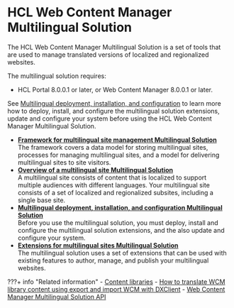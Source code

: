 # HCL Web Content Manager Multilingual Solution

The HCL Web Content Manager Multilingual Solution is a set of tools that are used to manage translated versions of localized and regionalized websites.

The multilingual solution requires:

-   HCL Portal 8.0.0.1 or later, or Web Content Manager 8.0.0.1 or later.

See [Multilingual deployment, installation, and configuration](./mls_install/index.md) to learn more how to deploy, install, and configure the multilingual solution extensions, update and configure your system before using the HCL Web Content Manager Multilingual Solution.

-   **[Framework for multilingual site management Multilingual Solution](wcm_mls_framework.md)**  
The framework covers a data model for storing multilingual sites, processes for managing multilingual sites, and a model for delivering multilingual sites to site visitors.
-   **[Overview of a multilingual site Multilingual Solution](wcm_mls_ovr.md)**  
A multilingual site consists of content that is localized to support multiple audiences with different languages. Your multilingual site consists of a set of localized and regionalized subsites, including a single base site.
-   **[Multilingual deployment, installation, and configuration Multilingual Solution](./mls_install/index.md)**  
Before you use the multilingual solution, you must deploy, install and configure the multilingual solution extensions, and the also update and configure your system.
-   **[Extensions for multilingual sites Multilingual Solution](./mls_extension/index.md)**  
The multilingual solution uses a set of extensions that can be used with existing features to author, manage, and publish your multilingual websites.


???+ info "Related information"
    - [Content libraries](../../../build_sites/create_sites/building_website/content_libraries/index.md)
    - [How to translate WCM library content using export and import WCM with DXClient](../../../extend_dx/development_tools/dxclient/dxclient_artifact_types/wcm_mls_export_import.md)
    - [Web Content Manager Multilingual Solution API](../../wcm_development/wcm_dev_api/wcm_mls_api.md)